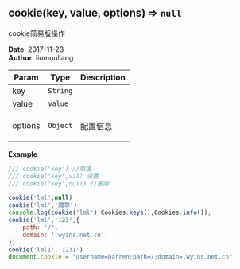 ## cookie(key, value, options) ⇒ <code>null</code>
<p>cookie简易版操作</p>

**Date**: 2017-11-23  
**Author**: liumouliang  

| Param | Type | Description |
| --- | --- | --- |
| key | <code>String</code> |  |
| value | <code>value</code> |  |
| options | <code>Object</code> | <p>配置信息</p> |

**Example**  
```javascript
/// cookie('key') //取值
/// cookie('key',val) 设置
/// cookie('key',null) //删除

cookie('lml',null)
cookie('lml','魔尊')
console.log(cookie('lml'),Cookies.keys(),Cookies.info());
cookie('lml','123',{
	path: '/',
	domain: '.wyins.net.cn',
})
cookie('lml1','1231')
document.cookie = "username=Darren;path=/;domain=.wyins.net.cn"
```
